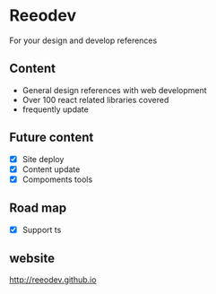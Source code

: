 # Reeodev
For your design and develop references

## Content
- General design references with web development
- Over 100 react related libraries covered 
- frequently update

## Future content

- [x] Site deploy
- [x] Content update
- [x] Compoments tools

## Road map
- [x] Support ts


## website
http://reeodev.github.io